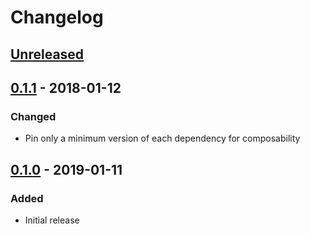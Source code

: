 # Changelog

## [Unreleased][]

[Unreleased]: https://github.com/chaostoolkit/chaosplatform-scheduler/compare/0.1.1...HEAD

## [0.1.1][] - 2018-01-12

[0.1.1]: https://github.com/chaostoolkit/chaosplatform-scheduler/compare/0.1.0..0.1.1

### Changed

-  Pin only a minimum version of each dependency for composability

## [0.1.0][] - 2019-01-11

[0.1.0]: https://github.com/chaostoolkit/chaosplatform-scheduler/tree/0.1.0

### Added

-   Initial release